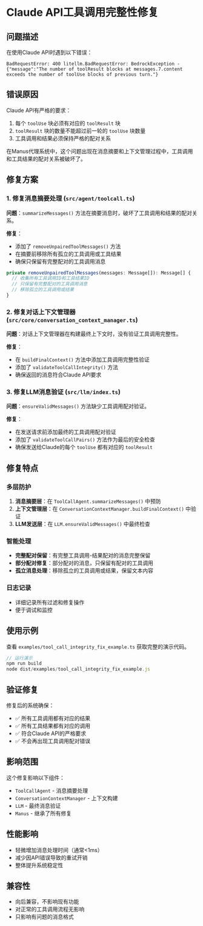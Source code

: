 # Claude API工具调用完整性修复

## 问题描述

在使用Claude API时遇到以下错误：
```
BadRequestError: 400 litellm.BadRequestError: BedrockException - {"message":"The number of toolResult blocks at messages.7.content exceeds the number of toolUse blocks of previous turn."}
```

## 错误原因

Claude API有严格的要求：
1. 每个 `toolUse` 块必须有对应的 `toolResult` 块
2. `toolResult` 块的数量不能超过前一轮的 `toolUse` 块数量
3. 工具调用和结果必须保持严格的配对关系

在Manus代理系统中，这个问题出现在消息摘要和上下文管理过程中，工具调用和工具结果的配对关系被破坏了。

## 修复方案

### 1. 修复消息摘要处理 (`src/agent/toolcall.ts`)

**问题**：`summarizeMessages()` 方法在摘要消息时，破坏了工具调用和结果的配对关系。

**修复**：
- 添加了 `removeUnpairedToolMessages()` 方法
- 在摘要前移除所有孤立的工具调用或工具结果
- 确保只保留有完整配对的工具调用消息

```typescript
private removeUnpairedToolMessages(messages: Message[]): Message[] {
  // 收集所有工具调用ID和工具结果ID
  // 只保留有完整配对的工具调用消息
  // 移除孤立的工具调用或结果
}
```

### 2. 修复对话上下文管理器 (`src/core/conversation_context_manager.ts`)

**问题**：对话上下文管理器在构建最终上下文时，没有验证工具调用完整性。

**修复**：
- 在 `buildFinalContext()` 方法中添加工具调用完整性验证
- 添加了 `validateToolCallIntegrity()` 方法
- 确保返回的消息符合Claude API要求

### 3. 修复LLM消息验证 (`src/llm/index.ts`)

**问题**：`ensureValidMessages()` 方法缺少工具调用配对验证。

**修复**：
- 在发送请求前添加最终的工具调用配对验证
- 添加了 `validateToolCallPairs()` 方法作为最后的安全检查
- 确保发送给Claude的每个 `toolUse` 都有对应的 `toolResult`

## 修复特点

### 多层防护
1. **消息摘要层**：在 `ToolCallAgent.summarizeMessages()` 中预防
2. **上下文管理层**：在 `ConversationContextManager.buildFinalContext()` 中验证
3. **LLM发送层**：在 `LLM.ensureValidMessages()` 中最终检查

### 智能处理
- **完整配对保留**：有完整工具调用-结果配对的消息完整保留
- **部分配对修复**：部分配对的消息，只保留有配对的工具调用
- **孤立消息处理**：移除孤立的工具调用或结果，保留文本内容

### 日志记录
- 详细记录所有过滤和修复操作
- 便于调试和监控

## 使用示例

查看 `examples/tool_call_integrity_fix_example.ts` 获取完整的演示代码。

```typescript
// 运行演示
npm run build
node dist/examples/tool_call_integrity_fix_example.js
```

## 验证修复

修复后的系统确保：
- ✅ 所有工具调用都有对应的结果
- ✅ 所有工具结果都有对应的调用
- ✅ 符合Claude API的严格要求
- ✅ 不会再出现工具调用配对错误

## 影响范围

这个修复影响以下组件：
- `ToolCallAgent` - 消息摘要处理
- `ConversationContextManager` - 上下文构建
- `LLM` - 最终消息验证
- `Manus` - 继承了所有修复

## 性能影响

- 轻微增加消息处理时间（通常<1ms）
- 减少因API错误导致的重试开销
- 整体提升系统稳定性

## 兼容性

- 向后兼容，不影响现有功能
- 对正常的工具调用流程无影响
- 只影响有问题的消息格式
